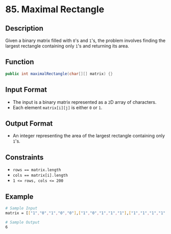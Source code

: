 # 85. Maximal Rectangle

## Description

Given a binary matrix filled with `0`'s and `1`'s, the problem involves finding the largest rectangle containing only `1`'s and returning its area.

## Function

```java
public int maximalRectangle(char[][] matrix) {}
```

## Input Format

- The input is a binary matrix represented as a `2`D array of characters.
- Each element `matrix[i][j]` is either `0` or `1`.

## Output Format

- An integer representing the area of the largest rectangle containing only `1`'s.

## Constraints

- `rows == matrix.length`
- `cols == matrix[i].length`
- `1 <= rows, cols <= 200`

## Example

```bash
# Sample Input
matrix = [["1","0","1","0","0"],["1","0","1","1","1"],["1","1","1","1","1"],["1","0","0","1","0"]]

# Sample Output
6
```
